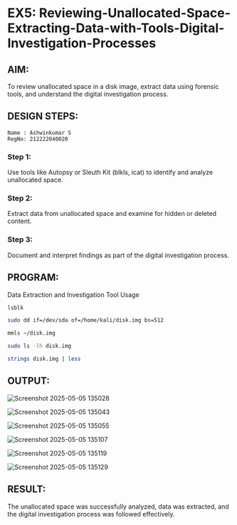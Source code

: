 # EX5: Reviewing-Unallocated-Space-Extracting-Data-with-Tools-Digital-Investigation-Processes
## AIM:
To review unallocated space in a disk image, extract data using forensic tools, and understand the digital investigation process.

## DESIGN STEPS:
```
Name : Ashwinkumar S
RegNo: 212222040020
```
### Step 1:
Use tools like Autopsy or Sleuth Kit (blkls, icat) to identify and analyze unallocated space.

### Step 2:
Extract data from unallocated space and examine for hidden or deleted content.

### Step 3:
Document and interpret findings as part of the digital investigation process.

## PROGRAM:
Data Extraction and Investigation Tool Usage
```bash
lsblk
```

```bash
sudo dd if=/dev/sda of=/home/kali/disk.img bs=512
```

```bash
mmls ~/disk.img
```
```bash
sudo ls -lh disk.img
```
```bash
strings disk.img | less

```

## OUTPUT:
![Screenshot 2025-05-05 135028](https://github.com/user-attachments/assets/07b28245-c899-4ab9-9080-9c6c224f9a43)


![Screenshot 2025-05-05 135043](https://github.com/user-attachments/assets/844e3167-5e45-471b-abc3-97f141f0e875)


![Screenshot 2025-05-05 135055](https://github.com/user-attachments/assets/d3cca5dd-49a0-476e-b868-1d8cc822d32e)


![Screenshot 2025-05-05 135107](https://github.com/user-attachments/assets/2d8de7fa-0223-4d7b-a63c-69d16d79b9e8)


![Screenshot 2025-05-05 135119](https://github.com/user-attachments/assets/e5e865af-c222-46b6-b263-8a541aa80e01)


![Screenshot 2025-05-05 135129](https://github.com/user-attachments/assets/7e89079b-1a1f-45ff-bd3d-52fe8e9bc32c)





## RESULT:
The unallocated space was successfully analyzed, data was extracted, and the digital investigation process was followed effectively.
